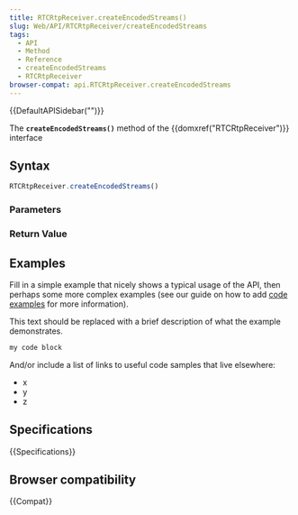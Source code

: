 ```yaml
---
title: RTCRtpReceiver.createEncodedStreams()
slug: Web/API/RTCRtpReceiver/createEncodedStreams
tags:
  - API
  - Method
  - Reference
  - createEncodedStreams
  - RTCRtpReceiver
browser-compat: api.RTCRtpReceiver.createEncodedStreams
---
```

{{DefaultAPISidebar("")}}

The **`createEncodedStreams()`** method of the {{domxref("RTCRtpReceiver")}} interface 

## Syntax

```js
RTCRtpReceiver.createEncodedStreams()
```

### Parameters



### Return Value



## Examples

Fill in a simple example that nicely shows a typical usage of the API, then perhaps some more complex examples (see our guide on how to add [code examples](/en-US/docs/MDN/Contribute/Structures/Code_examples) for more information).

This text should be replaced with a brief description of what the example demonstrates.

```js
my code block
```

And/or include a list of links to useful code samples that live elsewhere:

*   x
*   y
*   z

## Specifications

{{Specifications}}

## Browser compatibility

{{Compat}}

